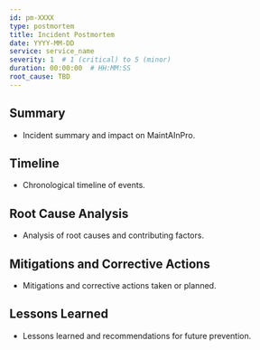 ```yaml
---
id: pm-XXXX
type: postmortem
title: Incident Postmortem
date: YYYY-MM-DD
service: service_name
severity: 1  # 1 (critical) to 5 (minor)
duration: 00:00:00  # HH:MM:SS
root_cause: TBD
---
```


## Summary
- Incident summary and impact on MaintAInPro.

## Timeline
- Chronological timeline of events.

## Root Cause Analysis
- Analysis of root causes and contributing factors.

## Mitigations and Corrective Actions
- Mitigations and corrective actions taken or planned.

## Lessons Learned
- Lessons learned and recommendations for future prevention.
